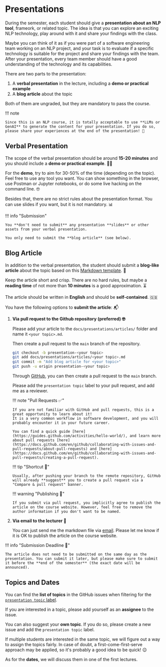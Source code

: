 # Presentations

During the semester, each student should give a **presentation about an NLP tool**, frameork, or related topic.
The idea is that you can explore an exciting NLP technology, play around with it and share your findings with the class.

Maybe you can think of it as if you were part of a software engineering team working on an NLP project, and your task is to evaluate if a specific technology is suitable for the project and share your findings with the team.
After your presentation, every team member should have a good understanding of the technology and its capabilities.

There are two parts to the presentation:

1. A **verbal presentation** in the lecture, including a **demo or practical example**
2. A **blog article** about the topic

Both of them are ungraded, but they are mandatory to pass the course.

!!! note

    Since this is an NLP course, it is totally acceptable to use **LLMs or GenAI** to generate the content for your presentation. If you do so, please share your experiences at the end of the presentation! 🤖

## Verbal Presentation

The scope of the verbal presentation should be around **15-20 minutes** and you should include a **demo or practical example**. 🧑‍🏫

For the **demo**, try to aim for 30-50% of the time (depending on the topic). Feel free to use any tool you want. You can show something in the browser, use Postman or Jupyter notebooks, or do some live hacking on the command line. 🤓

Besides that, there are no strict rules about the presentation format. You can use slides if you want, but it is not mandatory. 📊

!!! info "Submission"

    You **don't need to submit** any presentation **slides** or other assets from your verbal presentation.

    You only need to submit the **blog article** (see below).

## Blog Article

In addition to the verbal presentation, the student should submit a **blog-like article** about the topic based on this [Markdown template](https://github.com/pkeilbach/htwg-practical-nlp/blob/main/docs/presentations/articles/template.md). 📝

Keep the article short and crisp. There are no hard rules, but maybe a **reading time** of not more than **10 minutes** is a good approximation. ⏳

The article should be written in **English** and should be **self-contained**. :gb:

You have the following options to **submit the article**: 📬

1.  **Via pull request to the Github repository (preferred) 🤓**

    Please add your article to the `docs/presentations/articles/` folder and name it `<your topic>.md`.

    Then create a pull request to the `main` branch of the repository.

    ```sh
    git checkout -b presentation-<your topic>
    git add docs/presentations/articles/<your topic>.md
    git commit -m "Add blog article for <your topic>"
    git push -u origin presentation-<your topic>
    ```

    Through [GitHub](https://github.com/pkeilbach/htwg-practical-nlp/pulls), you can then create a pull request to the `main` branch.

    Please add the `presentation topic` label to your pull request, and add me as a reviewer.

    !!! note "Pull Requests ✅"

        If you are not familiar with GitHub and pull requests, this is a great opportunity to learn about it!
        It is a very common workflow in software development, and you will probably encounter it in your future career.

        You can find a quick guide [here](https://guides.github.com/activities/hello-world/), and learn more about pull requests [here](https://docs.github.com/en/github/collaborating-with-issues-and-pull-requests/about-pull-requests) and [here](https://docs.github.com/en/github/collaborating-with-issues-and-pull-requests/creating-a-pull-request).

    !!! tip "Shortcut 💫"

        Usually, after pushing your branch to the remote repository, GitHub will already **suggest** you to create a pull request via a "Compare & pull request" banner.

    !!! warning "Publishing 📣"

        If you submit via pull request, you implicitly agree to publish the article on the course website. However, feel free to remove the author information if you don't want to be named.

2.  **Via email to the lecturer 📧**

    You can just send me the markdown file via [email](mailto:pascal.keilbach@htwg-konstanz.de).
    Please let me know if it is OK to publish the article on the course website.

!!! info "Submission Deadline 📅"

    The article does not need to be submitted on the same day as the presentation. You can submit it later, but please make sure to submit it before the **end of the semester** (the exact date will be announced).

## Topics and Dates

You can find the **list of topics** in the GitHub issues when filtering for the [`presentation topic` label](https://github.com/pkeilbach/htwg-practical-nlp/issues?q=is%3Aissue+is%3Aopen+label%3A%22presentation+topic%22).

If you are interested in a topic, please add yourself as an **assignee** to the issue.

You can also suggest your **own topic**. If you do so, please create a new issue and add the `presentation topic` label.

If multiple students are interested in the same topic, we will figure out a way to assign the topics fairly.
In case of doubt, a first-come-first-serve approach may be applied, so it's probably a good idea to be quick! 😉

As for the **dates**, we will discuss them in one of the first lectures.
